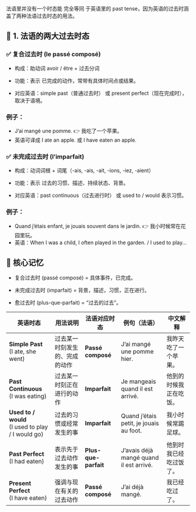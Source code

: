 法语里并没有一个时态能 完全等同 于英语里的 past tense，因为英语的过去时涵盖了两种法语过去时态的用法。

## 📌 1. 法语的两大过去时态
### ✅ 复合过去时 (le passé composé)

 - 构成：助动词 avoir / être + 过去分词

 - 功能：表示 已完成的动作，常带有具体时间点或结果。

 - 对应英语：simple past（普通过去时） 或 present perfect（现在完成时），取决于语境。

### 例子：

 - J’ai mangé une pomme.
👉 我吃了一个苹果。
 - 英语可译成 I ate an apple. 或 I have eaten an apple.

### ✅ 未完成过去时 (l’imparfait)

 - 构成：动词词根 + 词尾（-ais, -ais, -ait, -ions, -iez, -aient）

 - 功能：表示 过去的习惯、描述、持续状态、背景。

 - 对应英语：past continuous（过去进行时） 或 used to / would 表示习惯。

### 例子：

 - Quand j’étais enfant, je jouais souvent dans le jardin.
👉 我小时候常在花园里玩。
 - 英语：When I was a child, I often played in the garden. / I used to play…

## 📌 核心记忆

 - 复合过去时 (passé composé) = 具体事件，已完成。

 - 未完成过去时 (imparfait) = 背景，描述，习惯，正在进行。

 - 愈过去时 (plus-que-parfait) = “过去的过去”。

| **英语时态**                                              | **用法说明**        | **法语对应时态**           | **例句（法语）**                              | **中文解释**    |
| ----------------------------------------------------- | --------------- | -------------------- | --------------------------------------- | ----------- |
| **Simple Past** <br>(I ate, she went)                 | 过去某一时刻发生的、完成的动作 | **Passé composé**    | J’ai mangé une pomme hier.              | 我昨天吃了一个苹果。  |
| **Past Continuous** <br>(I was eating)                | 过去某一时刻正在进行的动作   | **Imparfait**        | Je mangeais quand il est arrivé.        | 他到的时候我正在吃饭。 |
| **Used to / would** <br>(I used to play / I would go) | 过去的习惯或经常发生的事    | **Imparfait**        | Quand j’étais petit, je jouais au foot. | 我小时候常踢足球。   |
| **Past Perfect** <br>(I had eaten)                    | 表示先于过去动作发生的事    | **Plus-que-parfait** | J’avais déjà mangé quand il est arrivé. | 他到时我已经吃过饭了。 |
| **Present Perfect** <br>(I have eaten)                | 强调与现在有关的过去动作    | **Passé composé**    | J’ai déjà mangé.                        | 我已经吃过了。     |
